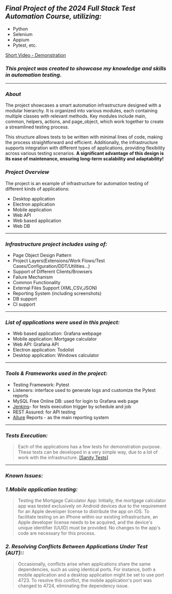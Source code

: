 ## **_Final Project of the 2024 Full Stack Test Automation Course, utilizing:_**
* Python
* Selenium
* Appium
* Pytest, etc.

[Short Video - Demonstration](https://drive.google.com/file/d/1X5k3uUw-s3gFtWCgLTit5sq33SU3n2K6/view?usp=sharing)
### **_This project was created to showcase my knowledge and skills in automation testing._**
***
### _About_
The project showcases a smart automation infrastructure designed with a modular hierarchy. 
It is organized into various modules, each containing multiple classes with relevant methods. 
Key modules include main, common, helpers, actions, and page_object, which work together 
to create a streamlined testing process.

This structure allows tests to be written with minimal lines of code, making the process straightforward and efficient. 
Additionally, the infrastructure supports integration with different types of applications, providing flexibility across various testing scenarios.
**A significant advantage of this design is its ease of maintenance, ensuring long-term scalability and adaptability!**

### _Project Overview_
The project is an example of infrastructure for automation testing of different kinds of applications:
* Desktop application
* Electron application
* Mobile application
* Web API
* Web based application
* Web DB

***

### **_Infrastructure project includes using of:_**
* Page Object Design Pattern
* Project Layers(Extensions/Work Flows/Test Cases/Configuration/DDT/Utilities...)
* Support of Different Clients/Browsers
* Failure Mechanism
* Common Functionality
* External Files Support (XML,CSV,JSON)
* Reporting System (including screenshots)
* DB support
* CI support  

***

### _List of applications were used in this project:_
* Web based application: Grafana webpage
* Mobile application: Mortgage calculator
* Web API: Grafana API
* Electron application: Todolist
* Desktop application: Windows calculator

***

### _Tools & Frameworks used in the project:_
* Testing Framework: Pytest
* Listeners: interface used to generate logs and customize the Pytest reports
* MySQL Free Online DB: used for login to Grafana web page
* [Jenkins](https://www.jenkins.io/)- for tests execution trigger by schedule and job
* REST Assured: for API testing
* [Allure]() Reports - as the main reporting system

***

### _Tests Execution:_
> Each of the applications has a few tests for demonstration purpose.
These tests can be developed in a very simple way, due to a lot of work with the infrastructure.
[[Sanity Tests]]()

***

### _Known Issues:_
### _1.Mobile application testing:_
>Testing the Mortgage Calculator App:
Initially, the mortgage calculator app was tested exclusively on Android devices due to the requirement 
for an Apple developer license to distribute the app on iOS. To facilitate testing on an iPhone within our 
existing infrastructure, an Apple developer license needs to be acquired, and the device's unique identifier (UUID) 
must be provided. No changes to the app's code are necessary for this process.

### _2. Resolving Conflicts Between Applications Under Test (AUT)::_
>Occasionally, conflicts arise when applications share the same dependencies, such as using identical ports. For instance, 
both a mobile application and a desktop application might be set to use port 4723. To resolve this conflict, 
the mobile application's port was changed to 4724, eliminating the dependency issue.